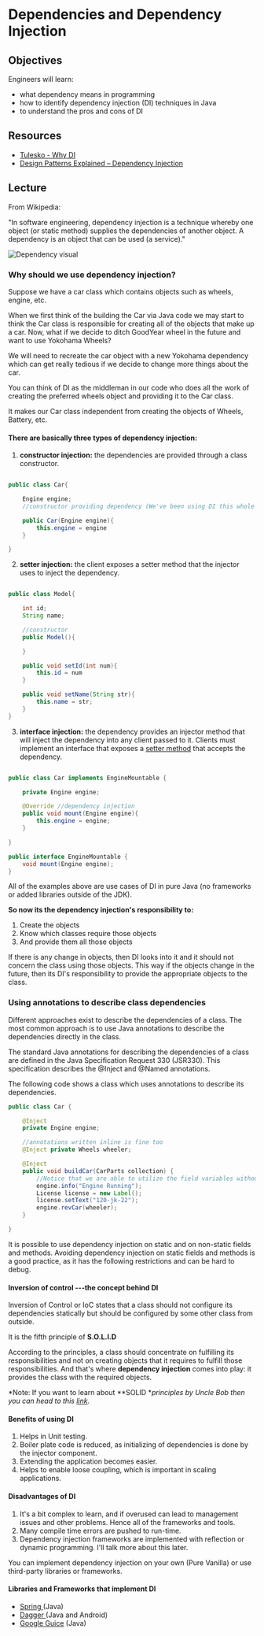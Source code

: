 # Dependencies and Dependency Injection

## Objectives
Engineers will learn: 
- what dependency means in programming
- how to identify dependency injection (DI) techniques in Java
- to understand the pros and cons of DI

## Resources 

-  [Tulesko - Why DI](https://www.martinfowler.com/articles/injection.html)
- [Design Patterns Explained – Dependency Injection](https://stackify.com/dependency-injection/)

## Lecture

From Wikipedia: 

"In software engineering, dependency injection is a technique whereby one object (or static method) supplies the dependencies of another object. A dependency is an object that can be used (a service)."

![Dependency visual](https://cdn-media-1.freecodecamp.org/images/1*0P-1JhnUaZeobDUAajIbhA.jpeg)

### Why should we use dependency injection?

Suppose we have a car class which contains objects such as wheels, engine, etc.

When we first think of the building the Car via Java code we may start to think the Car class is responsible for creating all of the objects that make up a car. Now, what if we decide to ditch GoodYear wheel in the future and want to use Yokohama Wheels?

We will need to recreate the car object with a new Yokohama dependency which can get really tedious if we decide to change more things about the car. 

You can think of DI as the middleman in our code who does all the work of creating the preferred wheels object and providing it to the Car class.

It makes our Car class independent from creating the objects of Wheels, Battery, etc.

#### There are basically three types of dependency injection:

1.  **constructor injection:** the dependencies are provided through a class constructor.

```java

public class Car{

    Engine engine;
    //constructor providing dependency (We've been using DI this whole time!!)

    public Car(Engine engine){
        this.engine = engine
    }

}


```


2.  **setter injection:** the client exposes a setter method that the injector uses to inject the dependency.

```java

public class Model{

    int id;
    String name;

    //constructor
    public Model(){

    }

    public void setId(int num){
        this.id = num
    }

    public void setName(String str){
        this.name = str;
    }
}

```

3.  **interface injection:** the dependency provides an injector method that will inject the dependency into any client passed to it. Clients must implement an interface that exposes a [setter method](https://en.wikipedia.org/wiki/Setter_method) that accepts the dependency.

```java

public class Car implements EngineMountable {

    private Engine engine;

    @Override //dependency injection
    public void mount(Engine engine){
        this.engine = engine;
    }

}
```

```java
public interface EngineMountable {
    void mount(Engine engine);
}

```

All of the examples above are use cases of DI in pure Java (no frameworks or added libraries outside of the JDK).

**So now its the dependency injection's responsibility to:**

1.  Create the objects
2.  Know which classes require those objects
3.  And provide them all those objects

If there is any change in objects, then DI looks into it and it should not concern the class using those objects. This way if the objects change in the future, then its DI's responsibility to provide the appropriate objects to the class.


### Using annotations to describe class dependencies

Different approaches exist to describe the dependencies of a class. The most common approach is to use Java annotations to describe the dependencies directly in the class.

The standard Java annotations for describing the dependencies of a class are defined in the Java Specification Request 330 (JSR330). This specification describes the @Inject and @Named annotations.

The following code shows a class which uses annotations to describe its dependencies.

```java
public class Car {

    @Inject 
    private Engine engine;

    //annotations written inline is fine too
    @Inject private Wheels wheeler;

    @Inject
    public void buildCar(CarParts collection) {
        //Notice that we are able to utilize the field variables without initializing either because of the annotation
        engine.info("Engine Running");
        License license = new Label();
        license.setText("120-jk-22");
        engine.revCar(wheeler);
    }

}

```

It is possible to use dependency injection on static and on non-static fields and methods. Avoiding dependency injection on static fields and methods is a good practice, as it has the following restrictions and can be hard to debug.

#### Inversion of control ---the concept behind DI

Inversion of Control or IoC states that a class should not configure its dependencies statically but should be configured by some other class from outside.

It is the fifth principle of **S.O.L.I.D** 

According to the principles, a class should concentrate on fulfilling its responsibilities and not on creating objects that it requires to fulfill those responsibilities. And that's where **dependency injection** comes into play: it provides the class with the required objects.

*Note: If you want to learn about **SOLID **principles by Uncle Bob then you can head to this [link](https://scotch.io/bar-talk/s-o-l-i-d-the-first-five-principles-of-object-oriented-design#toc-single-responsibility-principle).*

#### Benefits of using DI

1.  Helps in Unit testing.
2.  Boiler plate code is reduced, as initializing of dependencies is done by the injector component.
3.  Extending the application becomes easier.
4.  Helps to enable loose coupling, which is important in scaling applications.

#### Disadvantages of DI

1.  It's a bit complex to learn, and if overused can lead to management issues and other problems. Hence all of the frameworks and tools.
2.  Many compile time errors are pushed to run-time.
3.  Dependency injection frameworks are implemented with reflection or dynamic programming. I'll talk more about this later.

You can implement dependency injection on your own (Pure Vanilla) or use third-party libraries or frameworks.

#### **Libraries and Frameworks that implement DI**

-   [Spring ](https://www.tutorialspoint.com/spring/spring_dependency_injection.htm)(Java)
-   [Dagger ](http://square.github.io/dagger/)(Java and Android)
-   [Google Guice](https://github.com/google/guice) (Java)
